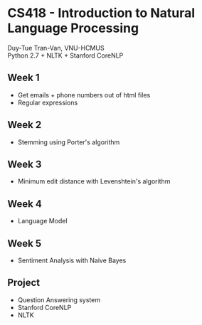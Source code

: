 # CS418 - Introduction to Natural Language Processing
Duy-Tue Tran-Van, VNU-HCMUS   
Python 2.7 + NLTK + Stanford CoreNLP

## Week 1
* Get emails + phone numbers out of html files
* Regular expressions

## Week 2
* Stemming using Porter's algorithm

## Week 3
* Minimum edit distance with Levenshtein's algorithm

## Week 4
* Language Model

## Week 5
* Sentiment Analysis with Naive Bayes

## Project
* Question Answering system
* Stanford CoreNLP
* NLTK
